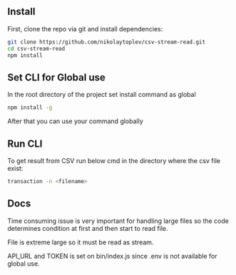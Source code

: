 ## Install

First, clone the repo via git and install dependencies:

```bash
git clone https://github.com/nikolaytoplev/csv-stream-read.git
cd csv-stream-read
npm install
```

## Set CLI for Global use

In the root directory of the project set install command as global

```bash
npm install -g
```

After that you can use your command globally

## Run CLI

To get result from CSV run below cmd in the directory where the csv file exist:

```bash
transaction -n <filename>
```

## Docs

Time consuming issue is very important for handling large files so the code determines condition at first and then start to read file.

File is extreme large so it must be read as stream.

API_URL and TOKEN is set on bin/index.js since .env is not available for global use.
